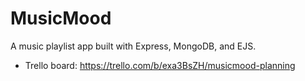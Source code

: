 # MusicMood
A music playlist app built with Express, MongoDB, and EJS.
- Trello board: https://trello.com/b/exa3BsZH/musicmood-planning
